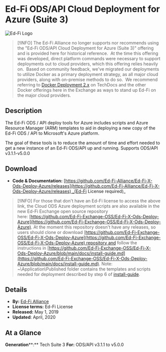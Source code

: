 # Ed-Fi ODS/API Cloud Deployment for Azure (Suite 3)

![Ed-Fi Logo](https://edfidocs.blob.core.windows.net/$web/img/edfi-exchange/technology/image.png)

> [!INFO]
> The Ed-Fi Alliance no longer supports nor recommends using the "Ed-Fi ODS/API Cloud Deployment for Azure (Suite 3)" offering and is provided here for historical reference.  At the time this offering was developed, direct platform commands were necessary to support deployments out to cloud providers, which this offering relies heavily on.  Based on community feedback, we've migrated our deployments to utilize Docker as a primary deployment strategy, as all major cloud providers, along with on-premise methods to do so.  We recommend referring to [Docker Deployment 2.x](https://edfi.atlassian.net/wiki/spaces/EDFITOOLS/pages/24119348/Docker+Deployment+2.x) on TechDocs and the other Docker offerings here in the Exchange as ways to stand up Ed-Fi on the major cloud providers.

## Description

The Ed-Fi ODS / API deploy tools for Azure includes scripts and Azure Resource Manager (ARM) templates to aid in deploying a new copy of the Ed-Fi ODS / API to Microsoft's Azure platform.

The goal of these tools is to reduce the amount of time and effort needed to get a new instance of an Ed-Fi ODS/API up and running. Supports ODS/API v3.1.1-v5.0.0

## Download

* **Code & Documentation:** [https://github.com/Ed-Fi-Alliance/Ed-Fi-X-Ods-Deploy-Azure/releases](https://github.com/Ed-Fi-Alliance/Ed-Fi-X-Ods-Deploy-Azure/releases) _(Ed-Fi License required)_

> [!INFO]
> For those that don't have an Ed-Fi license to access the above link, the Cloud ODS Azure deployment scripts are also available in the new Ed-Fi Exchange open source repository here: [https://github.com/Ed-Fi-Exchange-OSS/Ed-Fi-X-Ods-Deploy-Azure](https://github.com/Ed-Fi-Exchange-OSS/Ed-Fi-X-Ods-Deploy-Azure).
> At the moment this repository doesn't have any releases, so users should clone or download [https://github.com/Ed-Fi-Exchange-OSS/Ed-Fi-X-Ods-Deploy-Azure](https://github.com/Ed-Fi-Exchange-OSS/Ed-Fi-X-Ods-Deploy-Azure) repository and follow the instructions in [https://github.com/Ed-Fi-Exchange-OSS/Ed-Fi-X-Ods-Deploy-Azure/blob/main/docs/install-guide.md](https://github.com/Ed-Fi-Exchange-OSS/Ed-Fi-X-Ods-Deploy-Azure/blob/main/docs/install-guide.md). Note: ~\\Application\\Published folder contains the templates and scripts needed for deployment described by step 6 of [install-guide](https://github.com/Ed-Fi-Exchange-OSS/Ed-Fi-X-Ods-Deploy-Azure/blob/main/docs/install-guide.md##deploying-to-azure).

## Details

* **By:** [Ed-Fi Alliance](https://ed-fi.org)
* **License terms:** Ed-Fi License
* **Released:** May 1, 2019
* **Updated**: April, 2020

## **At a Glance**

**Generation****:** Tech Suite 3
**For:** ODS/API v3.1.1 to v5.0.0

